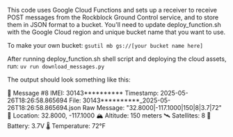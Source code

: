 This code uses Google Cloud Functions and sets up a receiver to receive POST messages from the Rockblock Ground Control service, and to store them in JSON format to a bucket. You'll need to update deploy_function.sh with the Google Cloud region and unique bucket name that you want to use.

To make your own bucket: 
`gsutil mb gs://[your bucket name here]`

After running deploy_function.sh shell script and deploying the cloud assets, run:
`uv run download_messages.py`

The output should look something like this:

📨 Message #8
   IMEI: 30143**********
   Timestamp: 2025-05-26T18:26:58.865694
   File: 30143**********_2025-05-26T18:26:58.865694.json
   Raw Message: "32.8000|-117.1000|150|8|3.7|72"
   📍 Location: 32.8000, -117.1000
   🏔️  Altitude: 150 meters
   🛰️  Satellites: 8
   🔋 Battery: 3.7V
   🌡️  Temperature: 72°F

